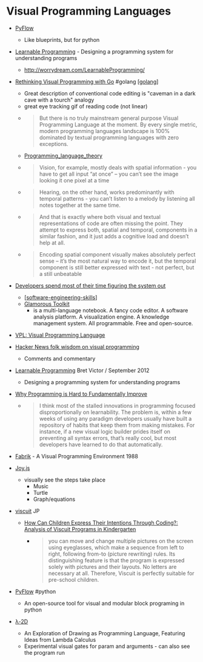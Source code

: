 Visual Programming Languages
============================


* [PyFlow](https://wonderworks-software.github.io/PyFlow/)
    * Like blueprints, but for python

* [Learnable Programming](http://worrydream.com/#!/LearnableProgramming) - Designing a programming system for understanding programs
    * http://worrydream.com/LearnableProgramming/

* [Rethinking Visual Programming with Go](https://divan.dev/posts/visual_programming_go/) #golang [[golang]]
    * Great description of conventional code editing is "caveman in a dark cave with a tourch" analogy
    * great eye tracking gif of reading code (not linear)
    * > But there is no truly mainstream general purpose Visual Programming Language at the moment. By every single metric, modern programming languages landscape is 100% dominated by textual programming languages with zero exceptions.
    * [Programming_language_theory](https://en.wikipedia.org/wiki/Programming_language_theory)
    * > Vision, for example, mostly deals with spatial information - you have to get all input “at once” – you can’t see the image looking it one pixel at a time
    * > Hearing, on the other hand, works predominantly with temporal patterns - you can’t listen to a melody by listening all notes together at the same time.
    * > And that is exactly where both visual and textual representations of code are often missing the point. They attempt to express both, spatial and temporal, components in a similar fashion, and it just adds a cognitive load and doesn’t help at all.
    * > Encoding spatial component visually makes absolutely perfect sense – it’s the most natural way to encode it, 
      > but the temporal component is still better expressed with text - not perfect, but a still unbeatable

* [Developers spend most of their time figuring the system out](https://lepiter.io/feenk/developers-spend-most-of-their-time-figuri-9q25taswlbzjc5rsufndeu0py/)
    * [[software-engineering-skills]]
    * [Glamorous Toolkit](https://gtoolkit.com/)
        * is a multi-language notebook. A fancy code editor. A software analysis platform. A visualization engine. A knowledge management system. All programmable. Free and open-source. 


* [VPL: Visual Programming Language](https://en.wikipedia.org/wiki/Visual_programming_language)

* [Hacker News folk wisdom on visual programming](https://drossbucket.com/2021/06/30/hacker-news-folk-wisdom-on-visual-programming/)
    * Comments and commentary

* [Learnable Programming](http://worrydream.com/#!/LearnableProgramming) Bret Victor / September 2012
    * Designing a programming system for understanding programs

* [Why Programming is Hard to Fundamentally Improve](https://aidancunniffe.com/why-programming-is-hard-to-fundamentally-improve-4101612d4ad9)
    * > I think most of the stalled innovations in programming focused disproportionally on learnability. 
      > The problem is, within a few weeks of using any paradigm developers usually have built a repository of habits that keep them from making mistakes. For instance, if a new visual logic builder prides itself on preventing all syntax errors, that’s really cool, but most developers have learned to do that automatically.


* [Fabrik](https://web.archive.org/web/20070927190552/http://users.ipa.net/~dwighth/smalltalk/Fabrik/Fabrik.html) - A Visual Programming Environment 1988

* [Joy.js](https://ncase.me/joy/)
    * visually see the steps take place
        * Music
        * Turtle
        * Graph/equations


* [viscuit](https://www.viscuit.com/) JP
    * [How Can Children Express Their Intentions Through Coding?: Analysis of Viscuit Programs in Kindergarten](https://dl.acm.org/doi/10.1145/3304221.3325558)
        * > you can move and change multiple pictures on the screen using eyeglasses, which make a sequence from left to right, following from-to (picture rewriting) rules. Its distinguishing feature is that the program is expressed solely with pictures and their layouts. No letters are necessary at all. Therefore, Viscuit is perfectly suitable for pre-school children. 

* [PyFlow](https://github.com/Bycelium/PyFlow) #python 
    * An open-source tool for visual and modular block programing in python 

* [λ-2D](https://www.media.mit.edu/projects/2d-an-exploration-of-drawing-as-programming-language-featuring-ideas-from-lambda-calculus/overview/)
    * An Exploration of Drawing as Programming Language, Featuring Ideas from Lambda Calculus
    * Experimental visual gates for param and arguments - can also see the program run

[//begin]: # "Autogenerated link references for markdown compatibility"
[golang]: golang.md "Golang"
[software-engineering-skills]: software-engineering-skills.md "Software Engineer Skills"
[//end]: # "Autogenerated link references"